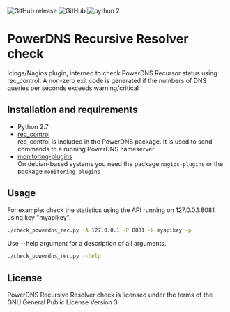 ![GitHub release](https://img.shields.io/github/release/worldstream-labs/check_powerdns_rec.svg) 
![GitHub](https://img.shields.io/github/license/worldstream-labs/check_powerdns_rec.svg?color=blue) 
![python 2](https://img.shields.io/badge/python-2-blue.svg)

# PowerDNS Recursive Resolver check

Icinga/Nagios plugin, interned to check PowerDNS Recursor status using rec_control.
A non-zero exit code is generated if the numbers of DNS queries per seconds exceeds
warning/critical

## Installation and requirements

*   Python 2.7
*   [rec_control](https://doc.powerdns.com/recursor/manpages/rec_control.1.html)  
    rec_control is included in the PowerDNS package. It is used to send commands to a running PowerDNS nameserver.
*   [monitoring-plugins](https://github.com/monitoring-plugins/monitoring-plugins)  
    On debian-based systems you need the package `nagios-plugins` or the package `monitoring-plugins`


## Usage

For example: check the statistics using the API running on 127.0.0.1:8081 using key "myapikey".
```sh
./check_powerdns_rec.py -A 127.0.0.1 -P 8081 -k myapikey -p
```
Use --help argument for a description of all arguments. 
```sh
./check_powerdns_rec.py --help
```

## License

PowerDNS Recursive Resolver check is licensed under the terms of the GNU
General Public License Version 3.
